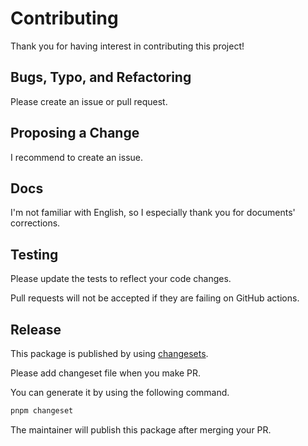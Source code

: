 # Contributing

Thank you for having interest in contributing this project!

## Bugs, Typo, and Refactoring

Please create an issue or pull request.

## Proposing a Change

I recommend to create an issue. 

## Docs

I'm not familiar with English, so I especially thank you for documents' corrections.

## Testing

Please update the tests to reflect your code changes.

Pull requests will not be accepted if they are failing on GitHub actions.

## Release

This package is published by using [changesets](https://github.com/changesets/changesets).

Please add changeset file when you make PR.

You can generate it by using the following command.

```bash
pnpm changeset
```

The maintainer will publish this package after merging your PR.